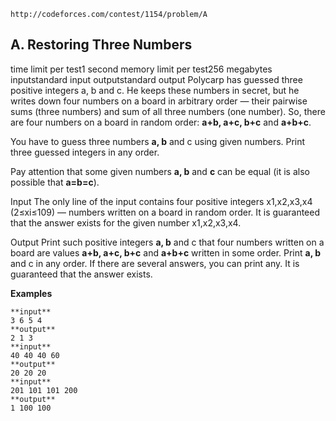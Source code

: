 ```Contest URL:
http://codeforces.com/contest/1154/problem/A
```

## A. Restoring Three Numbers

time limit per test1 second
memory limit per test256 megabytes
inputstandard input
outputstandard output
Polycarp has guessed three positive integers a, b and c. He keeps these numbers in secret, but he writes down four numbers on a board in arbitrary order — their pairwise sums (three numbers) and sum of all three numbers (one number). So, there are four numbers on a board in random order: **a+b, a+c, b+c** and **a+b+c**.

You have to guess three numbers **a, b** and c using given numbers. Print three guessed integers in any order.

Pay attention that some given numbers **a, b** and **c** can be equal (it is also possible that **a=b=c**).

Input
The only line of the input contains four positive integers x1,x2,x3,x4 (2≤xi≤109) — numbers written on a board in random order. It is guaranteed that the answer exists for the given number x1,x2,x3,x4.

Output
Print such positive integers **a, b** and c that four numbers written on a board are values **a+b, a+c, b+c** and **a+b+c** written in some order. Print **a, b** and c in any order. If there are several answers, you can print any. It is guaranteed that the answer exists.

**Examples**

```
**input**
3 6 5 4
**output**
2 1 3
**input**
40 40 40 60
**output**
20 20 20
**input**
201 101 101 200
**output**
1 100 100
```
